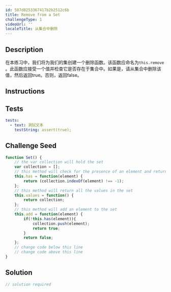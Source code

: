 ```yaml
---
id: 587d8253367417b2b2512c6b
title: Remove from a Set
challengeType: 1
videoUrl: ''
localeTitle: 从集合中删除
---
```


## Description
<section id="description">在本练习中，我们将为我们的集创建一个删除函数。该函数应命名为<code>this.remove</code> 。此函数应接受一个值并检查它是否存在于集合中。如果是，请从集合中删除该值，然后返回true。否则，返回false。 </section>

## Instructions
<section id="instructions">
</section>

## Tests
<section id='tests'>

```yml
tests:
  - text: 測試文本
    testString: assert(true);

```

</section>

## Challenge Seed
<section id='challengeSeed'>

<div id='js-seed'>

```js
function Set() {
    // the var collection will hold the set
    var collection = [];
    // this method will check for the presence of an element and return true or false
    this.has = function(element) {
        return (collection.indexOf(element) !== -1);
    };
    // this method will return all the values in the set
    this.values = function() {
        return collection;
    };
    // this method will add an element to the set
    this.add = function(element) {
        if(!this.has(element)){
            collection.push(element);
            return true;
        }
        return false;
    };
    // change code below this line
    // change code above this line
}

```

</div>



</section>

## Solution
<section id='solution'>

```js
// solution required
```
</section>
